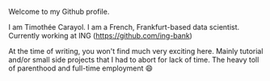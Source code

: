 Welcome to my Github profile.

I am Timothée Carayol. I am a French, Frankfurt-based data scientist. Currently working at ING (https://github.com/ing-bank)

At the time of writing, you won't find much very exciting here. Mainly tutorial and/or small side projects that I had to abort for lack of time. The heavy toll of parenthood and full-time employment 😄
